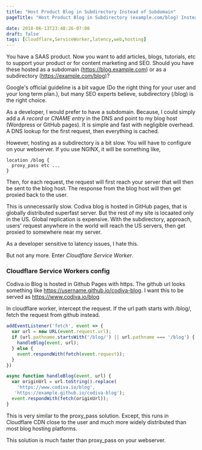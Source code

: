 ```yaml
---
title: "Host Product Blog in Subdirectory Instead of Subdomain"
pageTitle: "Host Product Blog in Subdirectory (example.com/blog) Instead of Subdomain (blog.example.com) | Codiva Online Compiler Blog"

date: 2018-06-13T23:48:26-07:00
draft: false
tags: [Cloudflare,ServiceWorker,latency,web,hosting]
---
```


You have a SAAS product. Now you want to add articles, blogs, tutorials, etc to support your product or for content marketing and SEO. Should you have these hosted as a subdomain (https://blog.example.com) or as a subdirectory (https://example.com/blog)?
<!--more-->

Google's official guideline is a bit vague (Do the right thing for your user and your long term plan.), but many SEO experts believe, subdirectory (/blog) is the right choice.

As a developer, I would prefer to have a subdomain. Because, I could simply add a *A record* or *CNAME entry* in the DNS and point to my blog host (Wordpress or GitHub pages).
It is simple and fast with negligible overhead. A DNS lookup for the first request, then everything is cached.

However, hosting as a subdirectory is a bit slow. You will have to configure on your webserver. If you use NGINX, it will be something like,

```nginx
location /blog {
  proxy_pass etc ...
}
```

Then, for each request, the request will first reach your server that will then be sent to the blog host. The response from the blog host will then get proxied back to the user.

This is unnecessarily slow. Codiva blog is hosted in GitHub pages, that is globally distributed superfast server. But the rest of my site is locaated only in the US. Global replication is expensive. With the subdirectory, approach, users' request anywhere in the world will reach the US servers, then get proxied to somewhere near my server.

As a developer sensitive to latency issues, I hate this.

But not any more. Enter *Cloudflare Service Worker*.

### Cloudflare Service Workers config

Codiva.io Blog is hosted in Github Pages with https. The github url looks something like https://username.github.io/codiva-blog. I want this to be served as https://www.codiva.io/blog

In cloudflare worker, intercept the request. If the url path starts with /blog/, fetch the request from github instead.

```javascript
addEventListener('fetch', event => {
  var url = new URL(event.request.url);
  if (url.pathname.startsWith('/blog/') || url.pathname === '/blog') {
    handleBlog(event, url);
  } else {
    event.respondWith(fetch(event.request));
  }
})

async function handleBlog(event, url) {
  var originUrl = url.toString().replace(
    'https://www.codiva.io/blog',
   'https://example.github.io/codiva-blog');
  event.respondWith(fetch(originUrl)); 
}

```
This is very similar to the proxy_pass solution. Except, this runs in Cloudflare CDN close to the user and much more widely distributed than most blog hosting platforms. 

This solution is much faster than proxy_pass on your webserver.


